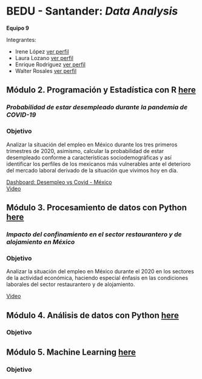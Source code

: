 # BEDU - Santander: *Data Analysis*

**Equipo 9**

Integrantes:
- Irene López [ver perfil](https://www.linkedin.com/in/irene-lopez-rodriguez/)
- Laura Lozano [ver perfil](https://www.linkedin.com/in/laura-lozano-bautista/)
- Enrique Rodríguez [ver perfil](https://www.linkedin.com/in/enrique-rodriguez97/)
- Walter Rosales [ver perfil]()

## Módulo 2. Programación y Estadística con R [here](R/)

### *Probabilidad de estar desempleado durante la pandemia de COVID-19*
### Objetivo
Analizar la situación del empleo en México durante los tres primeros trimestres de 2020, asimismo, calcular la probabilidad de estar desempleado conforme a características sociodemográficas y así identificar los perfiles de los mexicanos más vulnerables ante el deterioro del mercado laboral derivado de la situación que vivimos hoy en día.

[Dashboard: Desempleo vs Covid - México](https://siaec.shinyapps.io/Desempleo/)\
[Video](https://youtu.be/b2REk8xvMRE)

## Módulo 3. Procesamiento de datos con Python [here](Python/)

### *Impacto del confinamiento en el sector restaurantero y de alojamiento en México*
### Objetivo
Analizar la situación del empleo en México durante el 2020 en los sectores de la actividad económica, haciendo especial énfasis en las condiciones laborales del sector restaurantero y de alojamiento.

[Video](https://youtu.be/n-_0N_6R-FY)

## Módulo 4. Análisis de datos con Python [here](PD_Python/)

### Objetivo

## Módulo 5. Machine Learning [here]()

### Objetivo
